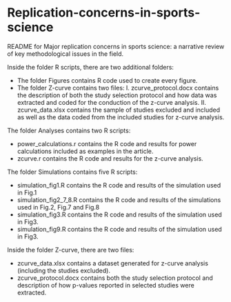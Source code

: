 # Replication-concerns-in-sports-science
README for Major replication concerns in sports science: a narrative review of key methodological issues in the field. 

Inside the folder R scripts, there are two additional folders:
-	The folder Figures contains R code used to create every figure. 
-	The folder Z-curve contains two files:
I.	zcurve_protocol.docx contains the description of both the study selection protocol and how data was extracted and coded for the conduction of the z-curve analysis.
II.	zcurve_data.xlsx contains the sample of studies excluded and included as well as the data coded from the included studies for z-curve analysis.

The folder Analyses contains two R scripts: 
- power_calculations.r contains the R code and results for power calculations included as examples in the article. 
- zcurve.r contains the R code and results for the z-curve analysis.

The folder Simulations contains five R scripts: 
- simulation_fig1.R contains the R code and results of the simulation used in Fig.1
- simulation_fig2_7_8.R contains the R code and results of the simulations used in Fig.2, Fig.7 and Fig.8
- simulation_fig3.R contains the R code and results of the simulation used in Fig3.
- simulation_fig9.R contains the R code and results of the simulation used in Fig3.

Inside the folder Z-curve, there are two files:
- zcurve_data.xlsx contains a dataset generated for z-curve analysis (including the studies excluded). 
- zcurve_protocol.docx contains both the study selection protocol and description of how p-values reported in selected studies were extracted.

